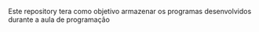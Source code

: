 Este repository tera como objetivo armazenar os programas desenvolvidos durante a aula de programação

